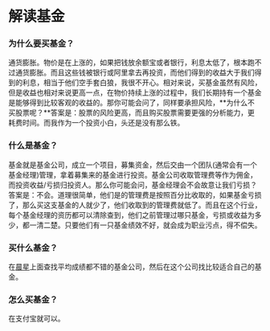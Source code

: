 # 解读基金

### 为什么要买基金？

通货膨胀。物价是在上涨的，如果把钱放余额宝或者银行，利息太低了，根本跑不过通货膨胀。而且这些钱被银行或阿里拿去再投资，而他们得到的收益大于我们得到的利息，相当于他们空手套白狼，我很不开心。相对来说，买基金虽然有风险，但是收益也相对来说更高一点，在物价持续上涨的过程中，我们长期持有一个基金是能够得到比较客观的收益的。那你可能会问了，同样要承担风险，**为什么不买股票呢？**答案是：股票的风险更高，而且购买股票需要更强的分析能力，更耗费时间。而我作为一个投资小白，头还是没有那么铁。

### 什么是基金？

基金就是基金公司，成立一个项目，募集资金，然后交由一个团队(通常会有一个基金经理)管理，拿着募集来的基金进行投资。基金公司收取管理费等作为佣金，而投资收益/亏损归投资人。那么你可能会问，基金经理会不会故意让我们亏损？答案是：不会。道理很简单，他们是的管理费是按照百分比收取的，如果基金亏损了，那么买这支基金的人就少了，他们收取到的管理费就低了。而且在这个行业，每个基金经理的资历都可以清除查到，他们之前管理过哪只基金，亏损或收益为多少，都一清二楚。只要他们有一只基金绩效不好，就会成为职业污点，得不偿失。

### 买什么基金？

在[晨星](http://www.moringstar.cn)上面查找平均成绩都不错的基金公司，然后在这个公司找比较适合自己的基金。

### 怎么买基金？

在支付宝就可以。